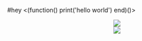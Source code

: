 #hey
<(function() print('hello world') end)()>  

<div align="center"> <img src="https://github-readme-stats.vercel.app/api/top-langs/?username=icealeximino&hide_title=true&hide_border=true&layout=compact&langs_count=6&text_color=000&icon_color=fff&bg_color=0,FFF0F5,FFF0F5,FFF0F5&theme=graywhite" /> </div>

<div align="center"> <img src="https://github.com/icealeximino/icealeximino/blob/main/101790864_p0.jpg?raw=true"> </div>

